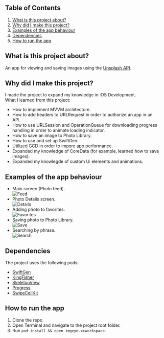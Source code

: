 ## Table of Contents
1. [What is this project about?](#about)
2. [Why did I make this project?](#why)
3. [Examples of the app behaviour](#example)
4. [Dependencies](#dependencies)
5. [How to run the app](#howto)
<a name="about"></a>
## What is this project about? 
An app for viewing and saving images using the [Unsplash API](https://unsplash.com/documentation).
<a name="why"></a>
## Why did I make this project?
I made the project to expand my knowledge in iOS Development.\
What I learned from this project:
- How to implement MVVM architecture.
- How to add headers to URLRequest in order to authorize an app in an API.
- How to use URLSession and OperationQueue for downloading progress handling in order to animate loading indicator.
- How to save an image to Photo Library.
- How to use and set up SwiftGen.
- Utilized GCD in order to impore app performance.
- Expanded my knowledge of CoreData (for example,  learned how to save images).
- Expanded my knowlegde of custom UI elements and animations.
<a name="example"></a>
## Examples of the app behaviour
- Main screen (Photo feed).\
![Feed](https://user-images.githubusercontent.com/30961535/171057713-3a67e166-ccc0-4918-ae58-5b932290c7e0.gif)
- Photo Details screen.\
![Details](https://user-images.githubusercontent.com/30961535/171060293-94e7d497-adaa-4df7-8850-af3812034304.gif)
- Adding photo to favorites.\
![Favorites](https://user-images.githubusercontent.com/30961535/171060303-826bc43b-c8df-4dff-8103-ec2f97cf832e.gif)
- Saving photo to Photo Library.\
![Save](https://user-images.githubusercontent.com/30961535/171060310-0d34aab2-1323-421d-a9c4-c40d91f6ffd7.gif)
- Searching by phrase.\
![Search](https://user-images.githubusercontent.com/30961535/171060315-3d58080d-bc3e-4dcb-a3e8-bef9956e2e24.gif)
## Dependencies
The project uses the following pods:
- [SwiftGen](https://github.com/SwiftGen/SwiftGen)
- [KingFisher](https://github.com/onevcat/Kingfisher)
- [SkeletonView](https://github.com/Juanpe/SkeletonView)
- [Progress](https://github.com/popodidi/Progress)
- [SwipeCellKit](https://github.com/SwipeCellKit/SwipeCellKit)
<a name="howto"></a>
## How to run the app
1. Clone the repo.
2. Open Terminal and navigate to the project root folder.
3. Run `pod install && open imgeye.xcworkspace`.
